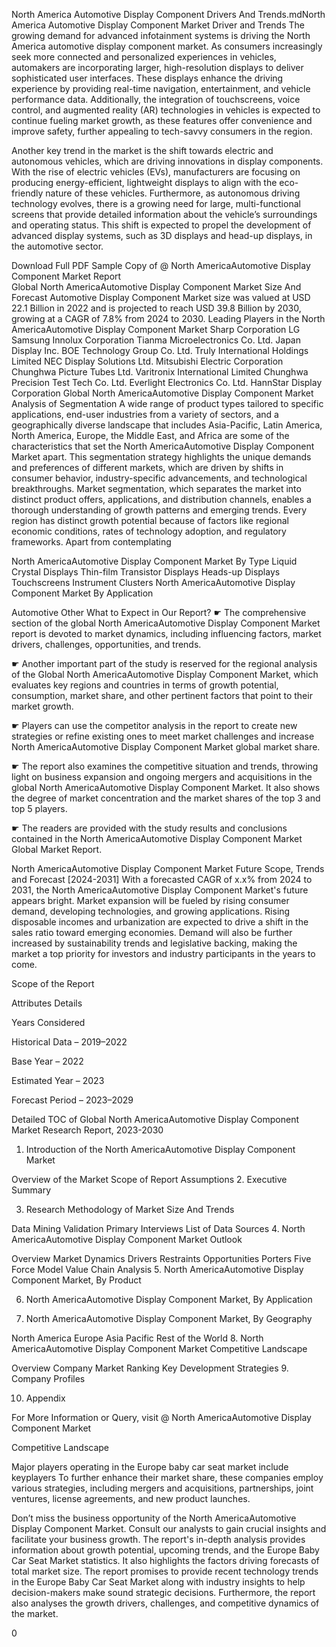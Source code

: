 North America Automotive Display Component Drivers And Trends.mdNorth America Automotive Display Component Market Driver and Trends
The growing demand for advanced infotainment systems is driving the North America automotive display component market. As consumers increasingly seek more connected and personalized experiences in vehicles, automakers are incorporating larger, high-resolution displays to deliver sophisticated user interfaces. These displays enhance the driving experience by providing real-time navigation, entertainment, and vehicle performance data. Additionally, the integration of touchscreens, voice control, and augmented reality (AR) technologies in vehicles is expected to continue fueling market growth, as these features offer convenience and improve safety, further appealing to tech-savvy consumers in the region.

Another key trend in the market is the shift towards electric and autonomous vehicles, which are driving innovations in display components. With the rise of electric vehicles (EVs), manufacturers are focusing on producing energy-efficient, lightweight displays to align with the eco-friendly nature of these vehicles. Furthermore, as autonomous driving technology evolves, there is a growing need for large, multi-functional screens that provide detailed information about the vehicle’s surroundings and operating status. This shift is expected to propel the development of advanced display systems, such as 3D displays and head-up displays, in the automotive sector.

Download Full PDF Sample Copy of @ North AmericaAutomotive Display Component Market Report  
Global North AmericaAutomotive Display Component Market Size And Forecast
Automotive Display Component Market size was valued at USD 22.1 Billion in 2022 and is projected to reach USD 39.8 Billion by 2030, growing at a CAGR of 7.8% from 2024 to 2030.
Leading Players in the North AmericaAutomotive Display Component Market
Sharp Corporation
LG
Samsung
Innolux Corporation
Tianma Microelectronics Co.
Ltd.
Japan Display Inc.
BOE Technology Group Co.
Ltd.
Truly International Holdings Limited
NEC Display Solutions
Ltd.
Mitsubishi Electric Corporation
Chunghwa Picture Tubes Ltd.
Varitronix International Limited
Chunghwa Precision Test Tech Co.
Ltd.
Everlight Electronics Co.
Ltd.
HannStar Display Corporation
Global North AmericaAutomotive Display Component Market Analysis of Segmentation
A wide range of product types tailored to specific applications, end-user industries from a variety of sectors, and a geographically diverse landscape that includes Asia-Pacific, Latin America, North America, Europe, the Middle East, and Africa are some of the characteristics that set the North AmericaAutomotive Display Component Market apart. This segmentation strategy highlights the unique demands and preferences of different markets, which are driven by shifts in consumer behavior, industry-specific advancements, and technological breakthroughs. Market segmentation, which separates the market into distinct product offers, applications, and distribution channels, enables a thorough understanding of growth patterns and emerging trends. Every region has distinct growth potential because of factors like regional economic conditions, rates of technology adoption, and regulatory frameworks. Apart from contemplating

North AmericaAutomotive Display Component Market By Type
Liquid Crystal Displays
Thin-film Transistor Displays
Heads-up Displays
Touchscreens
Instrument Clusters
North AmericaAutomotive Display Component Market By Application

Automotive
Other
What to Expect in Our Report?
☛ The comprehensive section of the global North AmericaAutomotive Display Component Market report is devoted to market dynamics, including influencing factors, market drivers, challenges, opportunities, and trends.

☛ Another important part of the study is reserved for the regional analysis of the Global North AmericaAutomotive Display Component Market, which evaluates key regions and countries in terms of growth potential, consumption, market share, and other pertinent factors that point to their market growth.

☛ Players can use the competitor analysis in the report to create new strategies or refine existing ones to meet market challenges and increase North AmericaAutomotive Display Component Market global market share.

☛ The report also examines the competitive situation and trends, throwing light on business expansion and ongoing mergers and acquisitions in the global North AmericaAutomotive Display Component Market. It also shows the degree of market concentration and the market shares of the top 3 and top 5 players.

☛ The readers are provided with the study results and conclusions contained in the North AmericaAutomotive Display Component Market Global Market Report.

North AmericaAutomotive Display Component Market Future Scope, Trends and Forecast [2024-2031]
With a forecasted CAGR of x.x% from 2024 to 2031, the North AmericaAutomotive Display Component Market's future appears bright. Market expansion will be fueled by rising consumer demand, developing technologies, and growing applications. Rising disposable incomes and urbanization are expected to drive a shift in the sales ratio toward emerging economies. Demand will also be further increased by sustainability trends and legislative backing, making the market a top priority for investors and industry participants in the years to come.

Scope of the Report

Attributes Details

Years Considered

Historical Data – 2019–2022

Base Year – 2022

Estimated Year – 2023

Forecast Period – 2023–2029

Detailed TOC of Global North AmericaAutomotive Display Component Market Research Report, 2023-2030
1. Introduction of the North AmericaAutomotive Display Component Market

Overview of the Market
Scope of Report
Assumptions
2. Executive Summary

3. Research Methodology of Market Size And Trends

Data Mining
Validation
Primary Interviews
List of Data Sources
4. North AmericaAutomotive Display Component Market Outlook

Overview
Market Dynamics
Drivers
Restraints
Opportunities
Porters Five Force Model
Value Chain Analysis
5. North AmericaAutomotive Display Component Market, By Product

6. North AmericaAutomotive Display Component Market, By Application

7. North AmericaAutomotive Display Component Market, By Geography

North America
Europe
Asia Pacific
Rest of the World
8. North AmericaAutomotive Display Component Market Competitive Landscape

Overview
Company Market Ranking
Key Development Strategies
9. Company Profiles

10. Appendix

For More Information or Query, visit @ North AmericaAutomotive Display Component Market

Competitive Landscape

Major players operating in the Europe baby car seat market include keyplayers To further enhance their market share, these companies employ various strategies, including mergers and acquisitions, partnerships, joint ventures, license agreements, and new product launches.

Don’t miss the business opportunity of the North AmericaAutomotive Display Component Market. Consult our analysts to gain crucial insights and facilitate your business growth.
The report's in-depth analysis provides information about growth potential, upcoming trends, and the Europe Baby Car Seat Market statistics. It also highlights the factors driving forecasts of total market size. The report promises to provide recent technology trends in the Europe Baby Car Seat Market along with industry insights to help decision-makers make sound strategic decisions. Furthermore, the report also analyses the growth drivers, challenges, and competitive dynamics of the market.

0
